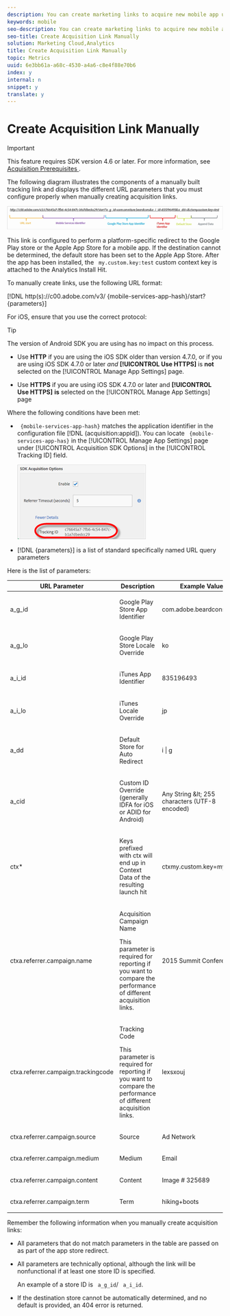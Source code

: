 ```yaml
---
description: You can create marketing links to acquire new mobile app users on-the-fly by manually configuring the URL parameters.
keywords: mobile
seo-description: You can create marketing links to acquire new mobile app users on-the-fly by manually configuring the URL parameters.
seo-title: Create Acquisition Link Manually
solution: Marketing Cloud,Analytics
title: Create Acquisition Link Manually
topic: Metrics
uuid: 6e3bb61a-a68c-4530-a4a6-c8e4f88e70b6
index: y
internal: n
snippet: y
translate: y
---
```


# Create Acquisition Link Manually


>[!IMPORTANT]
>
>This feature requires SDK version 4.6 or later. For more information, see[ Acquisition Prerequisites ](../../acquisition_main/c_acquisition_prerequisites.md#concept_1395BCF2199642E7B653928E1A15AD19). 



The following diagram illustrates the components of a manually built tracking link and displays the different URL parameters that you must configure properly when manually creating acquisition links. 

![](assets/acquisition_url.png) 

This link is configured to perform a platform-specific redirect to the Google Play store or the Apple App Store for a mobile app. If the destination cannot be determined, the default store has been set to the Apple App Store. After the app has been installed, the ` my.custom.key:test` custom context key is attached to the Analytics Install Hit. 

To manually create links, use the following URL format: 

[!DNL  http(s)://c00.adobe.com/v3/ {mobile-services-app-hash}/start? {parameters}] 

For iOS, ensure that you use the correct protocol: 


>[!TIP]
>
>The version of Android SDK you are using has no impact on this process.




* Use **HTTP** if you are using the iOS SDK older than version 4.7.0, or if you are using iOS SDK 4.7.0 or later *and* **[!UICONTROL  Use HTTPS]** is **not** selected on the [!UICONTROL  Manage App Settings] page. 

* Use **HTTPS** if you are using iOS SDK 4.7.0 or later and **[!UICONTROL  Use HTTPS]** **is** selected on the [!UICONTROL  Manage App Settings] page 



Where the following conditions have been met: 


* ` {mobile-services-app-hash}` matches the application identifier in the configuration file [!DNL  (acquisition:appid]). You can locate ` {mobile-services-app-has}` in the [!UICONTROL  Manage App Settings] page under [!UICONTROL  Acquisition SDK Options] in the [!UICONTROL  Tracking ID] field. 

  ![](assets/tracking-id.png) 

* [!DNL  {parameters}] is a list of standard specifically named URL query parameters


Here is the list of parameters: 

<table id="table_2C4F195B8271476885DFA226C81051B6"> 
 <thead> 
  <tr> 
   <th colname="col1" class="entry"> URL Parameter </th> 
   <th colname="col2" class="entry"> Description </th> 
   <th colname="col3" class="entry"> Example Value </th> 
  </tr> 
 </thead>
 <tbody> 
  <tr> 
   <td> <p>a_g_id </p> </td> 
   <td> <p>Google Play Store App Identifier </p> </td> 
   <td> <p>com.adobe.beardcons </p> </td> 
  </tr> 
  <tr> 
   <td> <p>a_g_lo </p> </td> 
   <td> <p>Google Play Store Locale Override </p> </td> 
   <td> <p>ko </p> </td> 
  </tr> 
  <tr> 
   <td> <p>a_i_id </p> </td> 
   <td> <p>iTunes App Identifier </p> </td> 
   <td> <p>835196493 </p> </td> 
  </tr> 
  <tr> 
   <td> <p>a_i_lo </p> </td> 
   <td> <p>iTunes Locale Override </p> </td> 
   <td> <p>jp </p> </td> 
  </tr> 
  <tr> 
   <td> <p>a_dd </p> </td> 
   <td> <p>Default Store for Auto Redirect </p> </td> 
   <td> <p>i | g </p> </td> 
  </tr> 
  <tr> 
   <td> <p>a_cid </p> </td> 
   <td> <p>Custom ID Override (generally IDFA for iOS or ADID for Android) </p> </td> 
   <td> <p>Any String &amp;lt; 255 characters (UTF-8 encoded) </p> </td> 
  </tr> 
  <tr> 
   <td> <p>ctx* </p> </td> 
   <td> <p>Keys prefixed with ctx will end up in Context Data of the resulting launch hit </p> </td> 
   <td> <p>ctxmy.custom.key=myValue </p> </td> 
  </tr> 
  <tr> 
   <td> <p>ctxa.referrer.campaign.name </p> </td> 
   <td> <p>Acquisition Campaign Name </p> <p>This parameter is required for reporting if you want to compare the performance of different acquisition links. </p> </td> 
   <td> <p>2015 Summit Conference </p> </td> 
  </tr> 
  <tr> 
   <td> <p>ctxa.referrer.campaign.trackingcode </p> </td> 
   <td> <p>Tracking Code </p> <p>This parameter is required for reporting if you want to compare the performance of different acquisition links. </p> </td> 
   <td> <p>lexsxouj </p> </td> 
  </tr> 
  <tr> 
   <td> <p>ctxa.referrer.campaign.source </p> </td> 
   <td> <p>Source </p> </td> 
   <td> <p>Ad Network </p> </td> 
  </tr> 
  <tr> 
   <td> <p>ctxa.referrer.campaign.medium </p> </td> 
   <td> <p>Medium </p> </td> 
   <td> <p>Email </p> </td> 
  </tr> 
  <tr> 
   <td> <p>ctxa.referrer.campaign.content </p> </td> 
   <td> <p>Content </p> </td> 
   <td> <p>Image # 325689 </p> </td> 
  </tr> 
  <tr> 
   <td> <p>ctxa.referrer.campaign.term </p> </td> 
   <td> <p>Term </p> </td> 
   <td> <p>hiking+boots </p> </td> 
  </tr> 
 </tbody> 
</table>



Remember the following information when you manually create acquisition links: 


* All parameters that do not match parameters in the table are passed on as part of the app store redirect. 

* All parameters are technically optional, although the link will be nonfunctional if at least one store ID is specified. 

  An example of a store ID is ` a_g_id`/ ` a_i_id`. 

* If the destination store cannot be automatically determined, and no default is provided, an 404 error is returned. 


